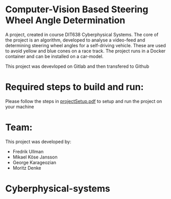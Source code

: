# Computer-Vision Based Steering Wheel Angle Determination
A project, created in course DIT638 Cyberphysical Systems. The core of the project is an algorithm, developed to analyse a video-feed and determining steering wheel angles for a self-driving vehicle. These are used to avoid yellow and blue cones on a race track. The project runs in a Docker container and can be installed on a car-model.

This project was devevloped on Gitlab and then transfered to Github

# Required steps to build and run: 
Please follow the steps in [projectSetup.pdf](https://github.com/Fredrik93/Cyberphysical-systems/blob/main/projectSetup.pdf) to setup and run the project on your machine


# Team:
This project was developed by:
* Fredrik Ullman
* Mikael Köse Jansson
* George Karageozian
* Moritz Denke
# Cyberphysical-systems
